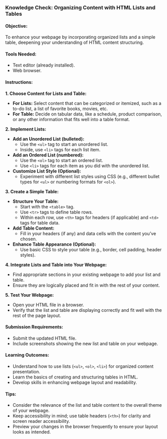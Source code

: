### Knowledge Check: Organizing Content with HTML Lists and Tables

#### Objective:
To enhance your webpage by incorporating organized lists and a simple table, deepening your understanding of HTML content structuring.

#### Tools Needed:
- Text editor (already installed).
- Web browser.

#### Instructions:

**1. Choose Content for Lists and Table:**
- **For Lists:** Select content that can be categorized or itemized, such as a to-do list, a list of favorite books, movies, etc.
- **For Table:** Decide on tabular data, like a schedule, product comparison, or any other information that fits well into a table format.

**2. Implement Lists:**
- **Add an Unordered List (bulleted):**
  - Use the `<ul>` tag to start an unordered list.
  - Inside, use `<li>` tags for each list item.
- **Add an Ordered List (numbered):**
  - Use the `<ol>` tag to start an ordered list.
  - Use `<li>` tags for each item as you did with the unordered list.
- **Customize List Style (Optional):**
  - Experiment with different list styles using CSS (e.g., different bullet types for `<ul>` or numbering formats for `<ol>`).

**3. Create a Simple Table:**
- **Structure Your Table:**
  - Start with the `<table>` tag.
  - Use `<tr>` tags to define table rows.
  - Within each row, use `<th>` tags for headers (if applicable) and `<td>` tags for table data.
- **Add Table Content:**
  - Fill in your headers (if any) and data cells with the content you’ve chosen.
- **Enhance Table Appearance (Optional):**
  - Use basic CSS to style your table (e.g., border, cell padding, header styles).

**4. Integrate Lists and Table into Your Webpage:**
- Find appropriate sections in your existing webpage to add your list and table.
- Ensure they are logically placed and fit in with the rest of your content.

**5. Test Your Webpage:**
- Open your HTML file in a browser.
- Verify that the list and table are displaying correctly and fit well with the rest of the page layout.

#### Submission Requirements:
- Submit the updated HTML file.
- Include screenshots showing the new list and table on your webpage.

#### Learning Outcomes:
- Understand how to use lists (`<ul>`, `<ol>`, `<li>`) for organized content presentation.
- Learn the basics of creating and structuring tables in HTML.
- Develop skills in enhancing webpage layout and readability.

#### Tips:
- Consider the relevance of the list and table content to the overall theme of your webpage.
- Keep accessibility in mind; use table headers (`<th>`) for clarity and screen reader accessibility.
- Preview your changes in the browser frequently to ensure your layout looks as intended.
